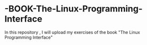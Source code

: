 # -BOOK-The-Linux-Programming-Interface
In this repository , I will upload my exercises of the book "The Linux Programming Interface"
